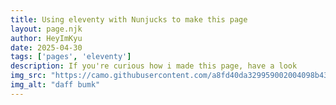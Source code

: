 ```yaml
---
title: Using eleventy with Nunjucks to make this page
layout: page.njk
author: HeyImKyu
date: 2025-04-30
tags: ['pages', 'eleventy']
description: If you're curious how i made this page, have a look
img_src: "https://camo.githubusercontent.com/a8fd40da329959002004098b4343e77dab6bc025709a91dd9d184609ba111e02/68747470733a2f2f7777772e313174792e6465762f696d672f6c6f676f2d6769746875622e737667"
img_alt: "daff bumk"
---
```


